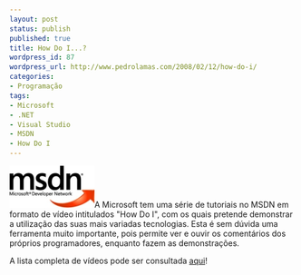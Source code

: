 ```yaml
---
layout: post
status: publish
published: true
title: How Do I...?
wordpress_id: 87
wordpress_url: http://www.pedrolamas.com/2008/02/12/how-do-i/
categories:
- Programação
tags:
- Microsoft
- .NET
- Visual Studio
- MSDN
- How Do I
---
```

![Microsoft Developers Network](wp-content/uploads/2008/02/msdn.jpg)A Microsoft tem uma série de tutoriais no MSDN em formato de vídeo intitulados "How Do I", com os quais pretende demonstrar a utilização das suas mais variadas tecnologias. Esta é sem dúvida uma ferramenta muito importante, pois permite ver e ouvir os comentários dos próprios programadores, enquanto fazem as demonstrações.

A lista completa de vídeos pode ser consultada [aqui](http://msdn2.microsoft.com/en-us/bb629407.aspx)!
